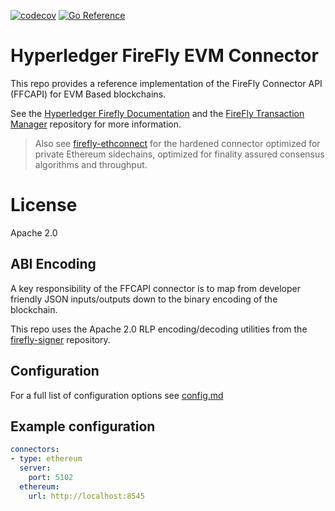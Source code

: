 [![codecov](https://codecov.io/gh/hyperledger/firefly-evmconnect/branch/main/graph/badge.svg?token=OEI8A08P0R)](https://codecov.io/gh/hyperledger/firefly-evmconnect)
[![Go Reference](https://pkg.go.dev/badge/github.com/hyperledger/firefly-evmconnect.svg)](https://pkg.go.dev/github.com/hyperledger/firefly-evmconnect)

# Hyperledger FireFly EVM Connector

This repo provides a reference implementation of the FireFly Connector API (FFCAPI)
for EVM Based blockchains.

See the [Hyperledger Firefly Documentation](https://hyperledger.github.io/firefly/overview/public_vs_permissioned.html#firefly-architecture-for-public-chains)
and the [FireFly Transaction Manager](https://github.com/hyperledger/firefly-transaction-manager) repository for
more information.

> Also see [firefly-ethconnect](https://github.com/hyperledger/firefly-ethconnect) for the hardened
> connector optimized for private Ethereum sidechains, optimized for finality assured consensus
> algorithms and throughput.

# License

Apache 2.0

## ABI Encoding

A key responsibility of the FFCAPI connector is to map from developer friendly JSON inputs/outputs
down to the binary encoding of the blockchain.

This repo uses the Apache 2.0 RLP encoding/decoding utilities from the
[firefly-signer](https://github.com/hyperledger/firefly-signer) repository.

## Configuration

For a full list of configuration options see [config.md](./config.md)

## Example configuration

```yaml
connectors:
- type: ethereum
  server:
    port: 5102
  ethereum:
    url: http://localhost:8545
```


